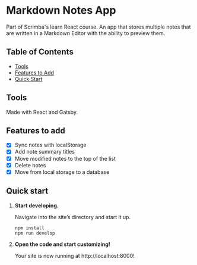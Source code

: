 # Markdown Notes App

Part of Scrimba's learn React course. An app that stores multiple notes that are written in a Markdown Editor with the ability to preview them.

## Table of Contents

- [Tools](#tools)
- [Features to Add](#features-to-add)
- [Quick Start](#quick-start)

## Tools

Made with React and Gatsby.

## Features to add

- [x] Sync notes with localStorage
- [x] Add note summary titles
- [x] Move modified notes to the top of the list
- [x] Delete notes
- [x] Move from local storage to a database

## Quick start

1.  **Start developing.**

    Navigate into the site’s directory and start it up.

    ```shell
    npm install
    npm run develop
    ```

2.  **Open the code and start customizing!**

    Your site is now running at http://localhost:8000!
